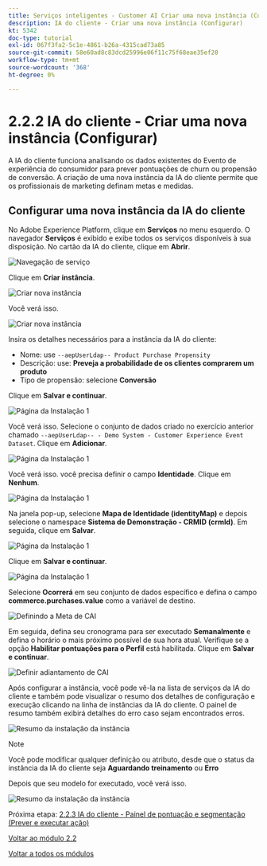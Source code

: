 ```yaml
---
title: Serviços inteligentes - Customer AI Criar uma nova instância (Configurar)
description: IA do cliente - Criar uma nova instância (Configurar)
kt: 5342
doc-type: tutorial
exl-id: 067f3fa2-5c1e-4861-b26a-4315cad73a85
source-git-commit: 58e60ad8c83dcd25996e06f11c75f68eae35ef20
workflow-type: tm+mt
source-wordcount: '368'
ht-degree: 0%

---
```


# 2.2.2 IA do cliente - Criar uma nova instância (Configurar)

A IA do cliente funciona analisando os dados existentes do Evento de experiência do consumidor para prever pontuações de churn ou propensão de conversão. A criação de uma nova instância da IA do cliente permite que os profissionais de marketing definam metas e medidas.

## Configurar uma nova instância da IA do cliente

No Adobe Experience Platform, clique em **Serviços** no menu esquerdo. O navegador **Serviços** é exibido e exibe todos os serviços disponíveis à sua disposição. No cartão da IA do cliente, clique em **Abrir**.

![Navegação de serviço](./images/navigatetoservice.png)

Clique em **Criar instância**.

![Criar nova instância](./images/createnewinstance.png)

Você verá isso.

![Criar nova instância](./images/custai1.png)


Insira os detalhes necessários para a instância da IA do cliente:

- Nome: use `--aepUserLdap-- Product Purchase Propensity`
- Descrição: use: **Preveja a probabilidade de os clientes comprarem um produto**
- Tipo de propensão: selecione **Conversão**

Clique em **Salvar e continuar**.

![Página da Instalação 1](./images/setuppage1.png)

Você verá isso. Selecione o conjunto de dados criado no exercício anterior chamado `--aepUserLdap-- - Demo System - Customer Experience Event Dataset`. Clique em **Adicionar**.

![Página da Instalação 1](./images/custai2.png)

Você verá isso. você precisa definir o campo **Identidade**. Clique em **Nenhum**.

![Página da Instalação 1](./images/custai2a.png)

Na janela pop-up, selecione **Mapa de Identidade (identityMap)** e depois selecione o namespace **Sistema de Demonstração - CRMID (crmId)**. Em seguida, clique em **Salvar**.

![Página da Instalação 1](./images/custai2b.png)

Clique em **Salvar e continuar**.

![Página da Instalação 1](./images/custai2c.png)

Selecione **Ocorrerá** em seu conjunto de dados específico e defina o campo **commerce.purchases.value** como a variável de destino.

![Definindo a Meta de CAI](./images/caidefinegoal.png)

Em seguida, defina seu cronograma para ser executado **Semanalmente** e defina o horário o mais próximo possível de sua hora atual. Verifique se a opção **Habilitar pontuações para o Perfil** está habilitada. Clique em **Salvar e continuar**.

![Definir adiantamento de CAI](./images/caiadvancepage.png)

Após configurar a instância, você pode vê-la na lista de serviços da IA do cliente e também pode visualizar o resumo dos detalhes de configuração e execução clicando na linha de instâncias da IA do cliente. O painel de resumo também exibirá detalhes do erro caso sejam encontrados erros.

![Resumo da instalação da instância](./images/caiinstancesummary.png)

>[!NOTE]
>
>Você pode modificar qualquer definição ou atributo, desde que o status da instância da IA do cliente seja **Aguardando treinamento** ou **Erro**

Depois que seu modelo for executado, você verá isso.

![Resumo da instalação da instância](./images/caiinstancesummary1.png)


Próxima etapa: [2.2.3 IA do cliente - Painel de pontuação e segmentação (Prever e executar ação)](./ex3.md)

[Voltar ao módulo 2.2](./intelligent-services.md)

[Voltar a todos os módulos](./../../../overview.md)
